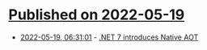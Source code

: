 # [Published on 2022-05-19](index.md)

* [2022-05-19, 06:31:01](https://news.ycombinator.com/item?id=31431387) - [.NET 7 introduces Native AOT](https://devblogs.microsoft.com/dotnet/announcing-dotnet-7-preview-3/)
